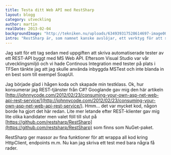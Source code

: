 ```yaml
---
title: Testa ditt Web API med RestSharp
layout: blogg
category: utveckling
author: martin
realDate: 2013-02-04
backgroundImage: "http://tekniken.nu/uploads/634939317528614697-image001.jpg"
intro: "RestSharp är, som namnet kanske avslöjar, ett verktyg för att skriva automatiska tester mot REST-tjänster i C#. Vi har testat det! Så här kommer du igång."
---
```



Jag satt för ett tag sedan med uppgiften att skriva automatiserade tester av ett REST-API byggt med MS Web API. Eftersom Visual Studio var vår utvecklingsmiljö och vi hade Continous Integration med tester på plats i TFSen tänkte jag att jag skulle använda inbyggda MSTest och inte blanda in en best som till exempel SoapUI.

Jag började glad i hågen koda och skapade min testklass. Ok, hur konsumerar jag REST-tjänster från C#? Googlande gav mig den här artikeln [http://johnnycode.com/2012/02/23/consuming-your-own-asp-net-web-api-rest-service/](http://johnnycode.com/2012/02/23/consuming-your-own-asp-net-web-api-rest-service/). Hmm… det var mycket kod, någon borde ha gjort det här redan. Lite mer letande efter REST-klienter gav mig lite olika kandidater men valet föll till slut på [https://github.com/restsharp/RestSharp](https://github.com/restsharp/RestSharp) som finns som NuGet-paket.

RestSharp ger massor av fina funktioner för att wrappa all kod kring HttpClient, endpoints m.m. Nu kan jag skriva ett test med bara några få rader.

